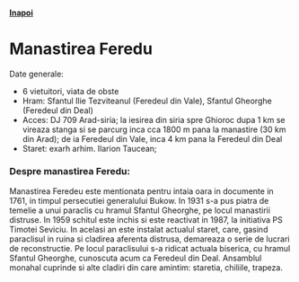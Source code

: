 <h4 class="right"><a href="/crisana">Inapoi</a></h4>

# Manastirea Feredu

Date generale:

* 6 vietuitori, viata de obste
* Hram: Sfantul Ilie Tezviteanul (Feredeul din Vale), Sfantul Gheorghe (Feredeul din Deal)
* Acces: DJ 709 Arad-siria; la iesirea din siria spre Ghioroc dupa 1 km se vireaza stanga si se parcurg inca cca 1800 m pana la manastire (30 km din Arad); de ia Feredeul din Vale, inca 4 km pana la Feredeul din Deal
* Staret: exarh arhim. Ilarion Taucean;  

### Despre manastirea Feredu:

Manastirea Feredeu este mentionata pentru intaia oara in documente in 1761, in timpul persecutiei generalului Bukow. In 1931 s-a pus piatra de temelie a unui paraclis cu hramul Sfantul Gheorghe, pe locul manastirii distruse. In 1959 schitul este inchis si este reactivat in 1987, la initiativa PS Timotei Seviciu. In acelasi an este instalat actualul staret, care, gasind paraclisul in ruina si cladirea aferenta distrusa, demareaza o serie de lucrari de reconstructie. Pe locul paraclisului s-a ridicat actuala biserica, cu hramul Sfantul Gheorghe, cunoscuta acum ca Feredeul din Deal. Ansamblul monahal cuprinde si alte cladiri din care amintim:  staretia, chiliile, trapeza.

